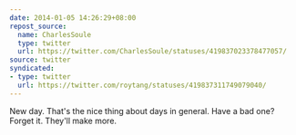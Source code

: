 ```yaml
---
date: 2014-01-05 14:26:29+08:00
repost_source:
  name: CharlesSoule
  type: twitter
  url: https://twitter.com/CharlesSoule/statuses/419837023378477057/
source: twitter
syndicated:
- type: twitter
  url: https://twitter.com/roytang/statuses/419837311749079040/
---
```


New day. That's the nice thing about days in general. Have a bad one? Forget it. They'll make more.